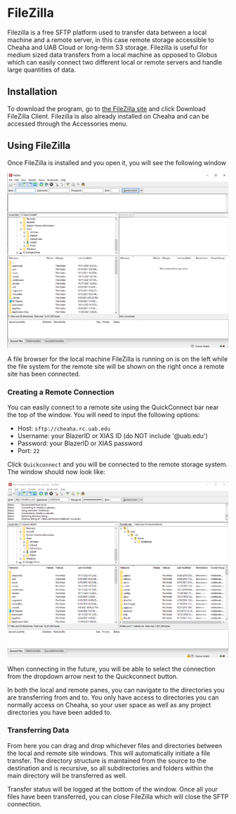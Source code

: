 # FileZilla

Filezilla is a free SFTP platform used to transfer data between a local machine and a remote server, in this case remote storage accessible to Cheaha and UAB Cloud or long-term S3 storage. Filezilla is useful for medium sized data transfers from a local machine as opposed to Globus which can easily connect two different local or remote servers and handle large quantities of data.

## Installation

To download the program, go to [the FileZilla site](https://filezilla-project.org/) and click Download FileZilla Client. Filezilla is also already installed on Cheaha and can be accessed through the Accessories menu.

## Using FileZilla

Once FileZilla is installed and you open it, you will see the following window

![!FileZilla window. ><](./images/filezilla_on_startup.png)

A file browser for the local machine FileZilla is running on is on the left while the file system for the remote site will be shown on the right once a remote site has been connected.

### Creating a Remote Connection

You can easily connect to a remote site using the QuickConnect bar near the top of the window. You will need to input the following options:

- Host: `sftp://cheaha.rc.uab.edu`
- Username: your BlazerID or XIAS ID (do NOT include '@uab.edu')
- Password: your BlazerID or XIAS password
- Port: `22`

Click `Quickconnect` and you will be connected to the remote storage system. The window should now look like:

![!Remote connection showing on the right side of the FileZilla window. ><](./images/filezilla_connected.png)

When connecting in the future, you will be able to select the connection from the dropdown arrow next to the Quickconnect button.

In both the local and remote panes, you can navigate to the directories you are transferring from and to. You only have access to directories you can normally access on Cheaha, so your user space as well as any project directories you have been added to.

### Transferring Data

From here you can drag and drop whichever files and directories between the local and remote site windows. This will automatically initiate a file transfer. The directory structure is maintained from the source to the destination and is recursive, so all subdirectories and folders within the main directory will be transferred as well.

Transfer status will be logged at the bottom of the window. Once all your files have been transferred, you can close FileZilla which will close the SFTP connection.
